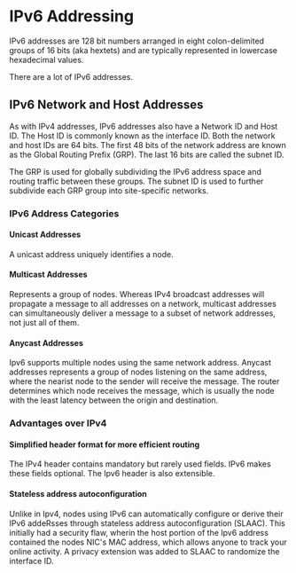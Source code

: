 # IPv6 Addressing

IPv6 addresses are 128 bit numbers arranged in eight colon-delimited groups of 16 bits (aka hextets) and are typically represented in lowercase hexadecimal values. 

There are a lot of IPv6 addresses.

## IPv6 Network and Host Addresses

As with IPv4 addresses, IPv6 addresses also have a Network ID and Host ID.
The Host ID is commonly known as the interface ID.
Both the network and host IDs are 64 bits.
The first 48 bits of the network address are known as the Global Routing Prefix (GRP).
The last 16 bits are called the subnet ID.

The GRP is used for globally subdividing the IPv6 address space and routing traffic between these groups.
The subnet ID is used to further subdivide each GRP group into site-specific networks.

### IPv6 Address Categories

#### Unicast Addresses

A unicast address uniquely identifies a node.

#### Multicast Addresses

Represents a group of nodes. Whereas IPv4 broadcast addresses will propagate a message to all addresses on a network, multicast addresses can simultaneously deliver a message to a subset of network addresses, not just all of them.

#### Anycast Addresses

Ipv6 supports multiple nodes using the same network address. Anycast addresses represents a group of nodes listening on the same address, where the nearist node to the sender will receive the message. 
The router determines which node receives the message, which is usually the node with the least latency between the origin and destination. 


### Advantages over IPv4

#### Simplified header format for more efficient routing

The IPv4 header contains mandatory but rarely used fields. IPv6 makes these fields optional.
The Ipv6 header is also extensible. 

#### Stateless address autoconfiguration

Unlike in Ipv4, nodes using IPv6 can automatically configure or derive their IPv6 addeRsses through stateless address autoconfiguration (SLAAC).
This initially had a security flaw, wherin the host portion of the  Ipv6 address contained the nodes NIC's MAC address, which allows anyone to track your online activity. 
A privacy extension was added to SLAAC to randomize the interface ID.


